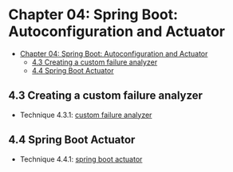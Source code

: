 # Chapter 04: Spring Boot: Autoconfiguration and Actuator

- [Chapter 04: Spring Boot: Autoconfiguration and Actuator](#chapter-04-spring-boot-autoconfiguration-and-actuator)
  - [4.3 Creating a custom failure analyzer](#43-creating-a-custom-failure-analyzer)
  - [4.4 Spring Boot Actuator](#44-spring-boot-actuator)

## 4.3 Creating a custom failure analyzer
- Technique 4.3.1: [custom failure analyzer](./custom-failure-analyzer/README.md)

## 4.4 Spring Boot Actuator
- Technique 4.4.1: [spring boot actuator](./spring-boot-actuator/README.md)